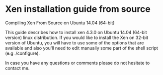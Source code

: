 # Xen installation guide from source
Compiling Xen From Source on Ubuntu 14.04 (64-bit)

This guide describes how to install xen 4.3.0 on Ubuntu 14.04 (64-bit version) linux distribution. If you would like to install the Xen on 32-bit version of Ubuntu,  you will have to use some of the options that are available and also you'll need to edit manually some part of the shell script (e.g ./configure).

In case you have any questions or comments please do not hesitate to contact me.
